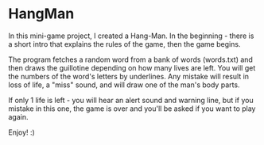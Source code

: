# HangMan

In this mini-game project, I created a Hang-Man.
In the beginning - there is a short intro that explains the rules of the game, then the game begins.

The program fetches a random word from a bank of words (words.txt) and then draws the guillotine depending on how many lives are left.
You will get the numbers of the word's letters by underlines. Any mistake will result in loss of life, a "miss" sound, and will draw one of the man's body parts.

If only 1 life is left - you will hear an alert sound and warning line, but if you mistake in this one, the game is over and you'll be asked if you want to play again. 

Enjoy! :)
